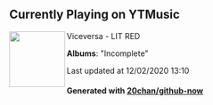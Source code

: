 ## Currently Playing on YTMusic

[<img align="left" width="100" src="https://lh3.googleusercontent.com/i9uJ6wlxR_oFCRCcvUGp1AG4ag5a3k4LRCWKiWkOMHh1cn3iDJV2WvUN3EHSYvnkmbygjTJugf27o5Xgsg">](https://music.youtube.com/channel/UC_3AeIAcbi01OChGkTanuuQ)

Viceversa - LIT RED

**Albums**: "Incomplete"

Last updated at 12/02/2020 13:10

#### Generated with [20chan/github-now](https://github.com/20chan/github-now)
